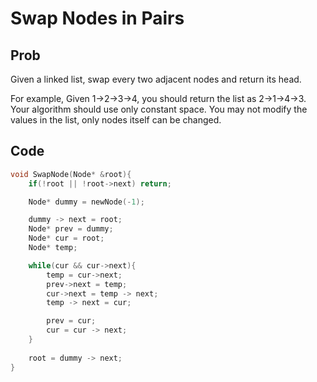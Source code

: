 # Swap Nodes in Pairs

## Prob

Given a linked list, swap every two adjacent nodes and return its head.

For example, Given 1->2->3->4, you should return the list as 2->1->4->3.
Your algorithm should use only constant space. You may not modify the values in the list, only nodes itself can be changed.


## Code

```cpp
void SwapNode(Node* &root){
	if(!root || !root->next) return;

	Node* dummy = newNode(-1);

	dummy -> next = root;
	Node* prev = dummy;
	Node* cur = root;
	Node* temp;

	while(cur && cur->next){
		temp = cur->next;
		prev->next = temp;
		cur->next = temp -> next;
		temp -> next = cur;

		prev = cur;
		cur = cur -> next;
	}
	
	root = dummy -> next;
}
```

